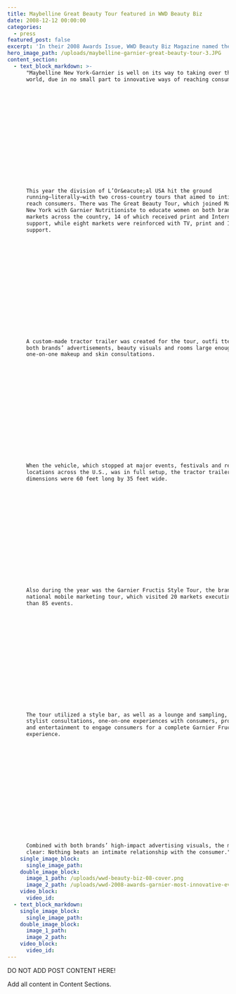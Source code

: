 ```yaml
---
title: Maybelline Great Beauty Tour featured in WWD Beauty Biz
date: 2008-12-12 00:00:00
categories:
  - press
featured_post: false
excerpt: 'In their 2008 Awards Issue, WWD Beauty Biz Magazine named the EventNetUSA-produced Maybelline New York-Garnier the most innovative mass campaign of the year.'
hero_image_path: /uploads/maybelline-garnier-great-beauty-tour-3.JPG
content_section:
  - text_block_markdown: >-
      "Maybelline New York-Garnier is well on its way to taking over the beauty
      world, due in no small part to innovative ways of reaching consumers.

















      This year the division of L’Or&eacute;al USA hit the ground
      running—literally—with two cross-country tours that aimed to intimately
      reach consumers. There was The Great Beauty Tour, which joined Maybelline
      New York with Garnier Nutritioniste to educate women on both brands in 22
      markets across the country, 14 of which received print and Internet
      support, while eight markets were reinforced with TV, print and Internet
      support.

















      A custom-made tractor trailer was created for the tour, outfi tted with
      both brands’ advertisements, beauty visuals and rooms large enough to hold
      one-on-one makeup and skin consultations.

















      When the vehicle, which stopped at major events, festivals and retail
      locations across the U.S., was in full setup, the tractor trailer’s
      dimensions were 60 feet long by 35 feet wide.

















      Also during the year was the Garnier Fructis Style Tour, the brand’s first
      national mobile marketing tour, which visited 20 markets executing more
      than 85 events.

















      The tour utilized a style bar, as well as a lounge and sampling, with
      stylist consultations, one-on-one experiences with consumers, product demos
      and entertainment to engage consumers for a complete Garnier Fructis
      experience.

















      Combined with both brands’ high-impact advertising visuals, the message was
      clear: Nothing beats an intimate relationship with the consumer." —A.N
    single_image_block:
      single_image_path:
    double_image_block:
      image_1_path: /uploads/wwd-beauty-biz-08-cover.png
      image_2_path: /uploads/wwd-2008-awards-garnier-most-innovative-eventnetusa.png
    video_block:
      video_id:
  - text_block_markdown:
    single_image_block:
      single_image_path:
    double_image_block:
      image_1_path:
      image_2_path:
    video_block:
      video_id:
---
```



DO NOT ADD POST CONTENT HERE!

Add all content in Content Sections.